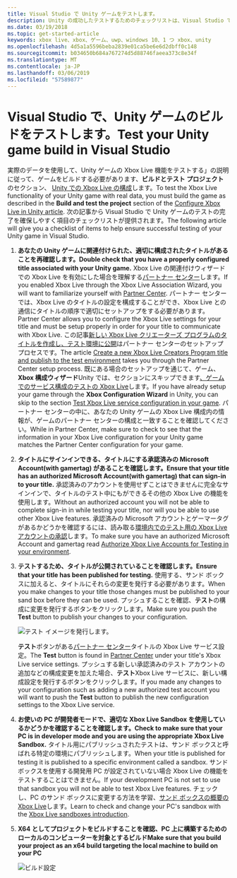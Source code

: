 ```yaml
---
title: Visual Studio で Unity ゲームをテストします。
description: Unity の成功したテストするためのチェックリストは、Visual Studio でビルドします。
ms.date: 03/19/2018
ms.topic: get-started-article
keywords: xbox live、xbox、ゲーム、uwp、windows 10、1 つ xbox、unity
ms.openlocfilehash: 4d5a1a5596beba2839e01ca5be6e6d2dbff0c148
ms.sourcegitcommit: b034650b684a767274d5d88746faeea373c8e34f
ms.translationtype: MT
ms.contentlocale: ja-JP
ms.lasthandoff: 03/06/2019
ms.locfileid: "57589877"
---
```

# <a name="test-your-unity-game-build-in-visual-studio"></a><span data-ttu-id="49b8b-104">Visual Studio で、Unity ゲームのビルドをテストします。</span><span class="sxs-lookup"><span data-stu-id="49b8b-104">Test your Unity game build in Visual Studio</span></span>

<span data-ttu-id="49b8b-105">実際のデータを使用して、Unity ゲームの Xbox Live 機能をテストする」の説明に従って、ゲームをビルドする必要があります、**ビルドとテスト プロジェクト**のセクション、 [Unity での Xbox Live の構成](configure-xbox-live-in-unity.md)します。</span><span class="sxs-lookup"><span data-stu-id="49b8b-105">To test the Xbox Live functionality of your Unity game with real data, you must build the game as described in the **Build and test the project** section of the [Configure Xbox Live in Unity article](configure-xbox-live-in-unity.md).</span></span> <span data-ttu-id="49b8b-106">次の記事から Visual Studio で Unity ゲームのテストの完了を確保しやすく項目のチェックリストが提供されます。</span><span class="sxs-lookup"><span data-stu-id="49b8b-106">The following article will give you a checklist of items to help ensure successful testing of your Unity game in Visual Studio.</span></span>

1. <span data-ttu-id="49b8b-107">**あなたの Unity ゲームに関連付けられた、適切に構成されたタイトルがあることを再確認します。**</span><span class="sxs-lookup"><span data-stu-id="49b8b-107">**Double check that you have a properly configured title associated with your Unity game.**</span></span>
    <span data-ttu-id="49b8b-108">Xbox Live の関連付けウィザードでの Xbox Live を有効にした場合を理解する[パートナー センター](https://partner.microsoft.com/dashboard)します。</span><span class="sxs-lookup"><span data-stu-id="49b8b-108">If you enabled Xbox Live through the Xbox Live Association Wizard, you will want to familiarize yourself with [Partner Center](https://partner.microsoft.com/dashboard).</span></span> <span data-ttu-id="49b8b-109">パートナー センターでは、Xbox Live のタイトルの設定を構成することができ、Xbox Live との通信にタイトルの順序で適切にセットアップをする必要があります。</span><span class="sxs-lookup"><span data-stu-id="49b8b-109">Partner Center allows you to configure the Xbox Live settings for your title and must be setup properly in order for your title to communicate with Xbox Live.</span></span> <span data-ttu-id="49b8b-110">この記事[新しい Xbox Live クリエーターズ プログラムのタイトルを作成し、テスト環境に公開](create-and-test-a-new-creators-title.md)はパートナー センターのセットアップ プロセスです。</span><span class="sxs-lookup"><span data-stu-id="49b8b-110">The article [Create a new Xbox Live Creators Program title and publish to the test environment](create-and-test-a-new-creators-title.md) takes you through the Partner Center setup process.</span></span> <span data-ttu-id="49b8b-111">既にある場合のセットアップを通じて、ゲーム、 **Xbox 構成ウィザード**Unity では、セクションにスキップできます[、ゲームでのサービス構成のテストの Xbox Live](create-and-test-a-new-creators-title.md#test-xbox-live-service-configuration-in-your-game)します。</span><span class="sxs-lookup"><span data-stu-id="49b8b-111">If you have already setup your game through the **Xbox Configuration Wizard** in Unity, you can skip to the section [Test Xbox Live service configuration in your game](create-and-test-a-new-creators-title.md#test-xbox-live-service-configuration-in-your-game).</span></span> <span data-ttu-id="49b8b-112">パートナー センターの中に、あなたの Unity ゲームの Xbox Live 構成内の情報が、ゲームのパートナー センターの構成と一致することを確認してください。</span><span class="sxs-lookup"><span data-stu-id="49b8b-112">While in Partner Center, make sure to check to see that the information in your Xbox Live configuration for your Unity game matches the Partner Center configuration for your game.</span></span>

2. <span data-ttu-id="49b8b-113">**タイトルにサインインできる、タイトルにする承認済みの Microsoft Account(with gamertag) があることを確認します。**</span><span class="sxs-lookup"><span data-stu-id="49b8b-113">**Ensure that your title has an authorized Microsoft Account(with gamertag) that can sign-in to your title.**</span></span>
    <span data-ttu-id="49b8b-114">承認済みのアカウントを使用せずことはできませんに完全なサインインで、タイトルのテスト中にもができるその他の Xbox Live の機能を使用します。</span><span class="sxs-lookup"><span data-stu-id="49b8b-114">Without an authorized account you will not be able to complete sign-in in while testing your title, nor will you be able to use other Xbox Live features.</span></span> <span data-ttu-id="49b8b-115">承認済みの Microsoft アカウントとゲーマータグがあるかどうかを確認するには、読み取る[環境内でのテスト用の Xbox Live アカウントの承認](authorize-xbox-live-accounts.md)します。</span><span class="sxs-lookup"><span data-stu-id="49b8b-115">To make sure you have an authorized Microsoft Account and gamertag read [Authorize Xbox Live Accounts for Testing in your environment](authorize-xbox-live-accounts.md).</span></span>

3. <span data-ttu-id="49b8b-116">**テストするため、タイトルが公開されていることを確認します。**</span><span class="sxs-lookup"><span data-stu-id="49b8b-116">**Ensure that your title has been published for testing.**</span></span>
    <span data-ttu-id="49b8b-117">使用する、サンド ボックスに加えると、タイトルにそれらの変更を発行する必要があります。</span><span class="sxs-lookup"><span data-stu-id="49b8b-117">When you make changes to your title those changes must be published to your sand box before they can be used.</span></span> <span data-ttu-id="49b8b-118">プッシュすることを確認、**テスト**の構成に変更を発行するボタンをクリックします。</span><span class="sxs-lookup"><span data-stu-id="49b8b-118">Make sure you push the **Test** button to publish your changes to your configuration.</span></span>

    ![テスト イメージを発行します。](../images/creators_udc/creators_udc_xboxlive_config_test.png)

    <span data-ttu-id="49b8b-120">**テスト**ボタンがある[パートナー センター](https://partner.microsoft.com/dashboard)タイトルの Xbox Live サービス設定。</span><span class="sxs-lookup"><span data-stu-id="49b8b-120">The **Test** button is found in [Partner Center](https://partner.microsoft.com/dashboard) under your title's Xbox Live service settings.</span></span> <span data-ttu-id="49b8b-121">プッシュする新しい承認済みのテスト アカウントの追加などの構成変更を加えた場合、**テスト**Xbox Live サービスに、新しい構成設定を発行するボタンをクリックします。</span><span class="sxs-lookup"><span data-stu-id="49b8b-121">If you made any changes to your configuration such as adding a new authorized test account you will want to push the **Test** button to publish the new configuration settings to the Xbox Live service.</span></span>

4. <span data-ttu-id="49b8b-122">**お使いの PC が開発者モードで、適切な Xbox Live Sandbox を使用しているかどうかを確認することを確認します。**</span><span class="sxs-lookup"><span data-stu-id="49b8b-122">**Check to make sure that your PC is in developer mode and you are using the appropriate Xbox Live Sandbox.**</span></span>
    <span data-ttu-id="49b8b-123">タイトル用にパブリッシュされたテストは、サンド ボックスと呼ばれる特定の環境にパブリッシュします。</span><span class="sxs-lookup"><span data-stu-id="49b8b-123">When your title is published for testing it is published to a specific environment called a sandbox.</span></span> <span data-ttu-id="49b8b-124">サンド ボックスを使用する開発用 PC が設定されていない場合 Xbox Live の機能をテストすることはできません。</span><span class="sxs-lookup"><span data-stu-id="49b8b-124">If your development PC is not set to use that sandbox you will not be able to test Xbox Live features.</span></span> <span data-ttu-id="49b8b-125">チェックし、PC のサンド ボックスに変更する方法を学習、[サンド ボックスの概要の Xbox Live](xbox-live-sandboxes-creators.md)します。</span><span class="sxs-lookup"><span data-stu-id="49b8b-125">Learn to check and change your PC's sandbox with the [Xbox Live sandboxes introduction](xbox-live-sandboxes-creators.md).</span></span>

5. <span data-ttu-id="49b8b-126">**X64 としてプロジェクトをビルドすることを確認、PC 上に構築するためのローカルのコンピューターを対象とするビルド**</span><span class="sxs-lookup"><span data-stu-id="49b8b-126">**Make sure that you build your project as an x64 build targeting the local machine to build on your PC**</span></span>

    ![ビルド設定](../images/unity/get-started-with-creators/vsBuildSettings.JPG)